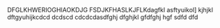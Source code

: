 DFGLKHWERIOGHIAOKDJG
FSDJKFHASLKJFLKdagfkl
asftyuikol]
kjhjkl
dftgyuhijkcdcd
dcdscd
cdcdcdasdfghj
dfghjkl
gfdfghj
hgf
sdfd
dfd
